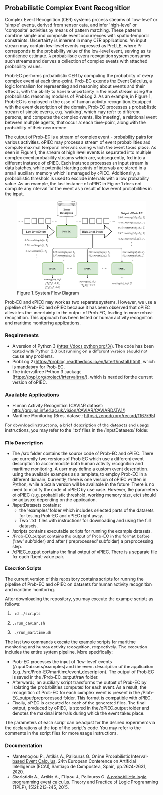 ## Probabilistic Complex Event Recognition

Complex Event Recognition (CER) systems process streams of ‘low-level’ or ‘simple' events, derived from sensor data, and infer 'high-level' or 'composite' activities by means of pattern matching. These patterns combine simple and composite event occurrences with spatio-temporal constraints. Uncertainty is inherent in many CER applications. An input stream may contain low-level events expressed as Pr::LLE, where Pr corresponds to the probability value of the low-level event, serving as its confidence estimate. A probabilistic event recognition system consumes such streams and derives a collection of complex events with attached probability values. 

Prob-EC performs probabilistic CER by computing the probability of every complex event at each time-point. Prob-EC extends the Event Calculus, a logic formalism for representing and reasoning about events and their effects, with the ability to handle uncertainty in the input stream using the probabilistic reasoning modules of ProbLog 2. As an example, in Figure 1, Prob-EC is employed in the case of human activity recognition. Equipped with the event description of the domain, Prob-EC processes a probabilistic stream of simple events, e.g. \`walking', which may refer to different persons, and computes the complex events, like`meeting', a relational event between multiple agents, that occur at each time-point, along with the probability of their occurrence. 

The output of Prob-EC is a stream of complex event - probability pairs for various activities. oPIEC may process a stream of event probabilities and compute maximal temporal intervals during which the event takes place. As seen in Figure 1, the stream of high level events is separated into multiple complex event probability streams which are, subsequently, fed into a different instance of oPIEC. Each instance processes an input stream in data batches, while potential starting points of intervals are stored in a small, auxiliary memory which is managed by oPIEC. Additionally, a probabilistic threshold is used to exclude intervals with a low probability value. As an example, the last instance of oPIEC in Figure 1 does not compute any interval for the event as a result of low event probabilities in the input. 

<figure class="image">
    <img src="figures/system-flow.png" width="800" alt="System Flow Diagram">
    <figcaption>Figure 1. System Flow Diagram</figcaption>
</figure>


Prob-EC and oPIEC may work as two separate systems. However, we use a pipeline of Prob-EC and oPIEC because it has been observed that oPIEC alleviates the uncertainty in the output of Prob-EC, leading to more robust recognition. This approach has been tested on human activity recognition and maritime monitoring applications.  

### Requirements

- A version of Python 3 (https://docs.python.org/3/). The code has been tested with Python 3.8 but running on a different version should not cause any problems.
- ProbLog 2 (https://problog.readthedocs.io/en/latest/install.html), which is mandatory for Prob-EC.
- The intervaltree Python 3 package (https://pypi.org/project/intervaltree/), which is needed for the current version of oPIEC.

### Available Applications

- Human Activity Recognition (CAVIAR dataset: http://groups.inf.ed.ac.uk/vision/CAVIAR/CAVIARDATA1/)
- Maritime Monitoring (Brest dataset: https://zenodo.org/record/1167595)

For download instructions, a brief description of the datasets and usage instructions, you may refer to the '.txt' files in the /inputDatasets/ folder.

### File Description

- The /src folder contains the source code of Prob-EC and oPIEC. There are currently two versions of Prob-EC which use a different event description to accommodate both human activity recognition and maritime monitoring. A user may define a custom event description, using the available examples as a template, to employ Prob-EC in a different domain. Currently, there is one version of oPIEC written in Python, while a Scala version will be available in the future. There is no need to modify the code of oPIEC by use case. However, the parameters of oPIEC (e.g. probabilistic threshold, working memory size, etc) should be adjusted depending on the application. 
- /inputDatasets contains:
	- the 'examples' folder which includes selected parts of the datasets for testing Prob-EC and oPIEC right away.
	- Two '.txt' files with instructions for downloading and using the full datasets.
- /scripts contains executable scripts for running the example datasets.
- /Prob-EC_output contains the output of Prob-EC in the format before ('raw' subfolder) and after ('preprocessed' subfolder) a preprocessing step.
- /oPIEC_output contains the final output of oPIEC. There is a separate file for each fluent-value pair. 

#### Execution Scripts

The current version of this repository contains scripts for running the pipeline of Prob-EC and oPIEC on datasets for human activity recognition and maritime monitoring.

After downloading the repository, you may execute the example scripts as follows:

1. ```  cd ./scripts ```

2. ``` ./run_caviar.sh ```

3. ```  ./run_maritime.sh ```

The last two commands execute the example scripts for maritime monitoring and human activity recognition, respectively. The execution includes the entire system pipeline. More specifically:

- Prob-EC processes the input of 'low-level' events (/inputDatasets/examples) and the event description of the application (e.g. /src/Prob-EC/maritime/event_description). The output of Prob-EC is saved in the /Prob-EC_output/raw folder. 
- Afterwards, an auxiliary script transforms the output of Prob-EC by isolating the probabilities computed for each event. As a result, the recognition of Prob-EC for each complex event is present in the /Prob-EC_output/preprocessed folder. This format is compatible with oPIEC. 
- Finally, oPIEC is executed for each of the generated files. The final output, produced by oPIEC, is stored in the /oPIEC_output folder and denotes the maximal intervals during which the event takes place.

The parameters of each script can be adjust for the desired experiment via the declarations at the top of the script's code. You may refer to the comments in the script files for more usage instructions.

### Documentation

- Mantenoglou P., Artikis A., Paliouras G. [Online Probabilistic Interval-based Event Calculus](https://doi.org/10.3233/FAIA200399). 24th European Conference on Artificial Intelligence (ECAI), Santiago de Compostela, Spain, pp.2624-2631, 2020.
- Skarlatidis A., Artikis A., Filipou J., Paliouras G. [A probabilistic logic programming event calculus](https://doi.org/10.1017/S1471068413000690). Theory and Practice of Logic Programming (TPLP), 15(2):213-245, 2015.
